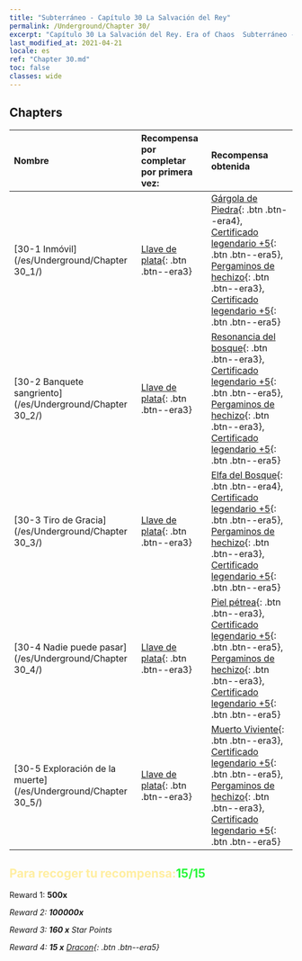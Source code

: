 ```yaml
---
title: "Subterráneo - Capítulo 30 La Salvación del Rey"
permalink: /Underground/Chapter 30/
excerpt: "Capítulo 30 La Salvación del Rey. Era of Chaos  Subterráneo - Capítulo 30. La Salvación del Rey"
last_modified_at: 2021-04-21
locale: es
ref: "Chapter 30.md"
toc: false
classes: wide
---
```


## Chapters

  | Nombre |  Recompensa por completar por primera vez: | Recompensa obtenida |
  |:------------|:------------|:------------| 
  | [30-1  Inmóvil](/es/Underground/Chapter 30_1/) | [Llave de plata](/es/Items/con_693/){: .btn .btn--era3} | [Gárgola de Piedra](/es/Items/unt_236/){: .btn .btn--era4}, [Certificado legendario +5](/es/Items/mat_102/){: .btn .btn--era5}, [Pergaminos de hechizo](/es/Items/con_694/){: .btn .btn--era3}, [Certificado legendario +5](/es/Items/mat_102/){: .btn .btn--era5} |
  | [30-2  Banquete sangriento](/es/Underground/Chapter 30_2/) | [Llave de plata](/es/Items/con_693/){: .btn .btn--era3} | [Resonancia del bosque](/es/Items/her_465/){: .btn .btn--era3}, [Certificado legendario +5](/es/Items/mat_102/){: .btn .btn--era5}, [Pergaminos de hechizo](/es/Items/con_694/){: .btn .btn--era3}, [Certificado legendario +5](/es/Items/mat_102/){: .btn .btn--era5} |
  | [30-3  Tiro de Gracia](/es/Underground/Chapter 30_3/) | [Llave de plata](/es/Items/con_693/){: .btn .btn--era3} | [Elfa del Bosque](/es/Items/unt_201/){: .btn .btn--era4}, [Certificado legendario +5](/es/Items/mat_102/){: .btn .btn--era5}, [Pergaminos de hechizo](/es/Items/con_694/){: .btn .btn--era3}, [Certificado legendario +5](/es/Items/mat_102/){: .btn .btn--era5} |
  | [30-4  Nadie puede pasar](/es/Underground/Chapter 30_4/) | [Llave de plata](/es/Items/con_693/){: .btn .btn--era3} | [Piel pétrea](/es/Items/her_452/){: .btn .btn--era3}, [Certificado legendario +5](/es/Items/mat_102/){: .btn .btn--era5}, [Pergaminos de hechizo](/es/Items/con_694/){: .btn .btn--era3}, [Certificado legendario +5](/es/Items/mat_102/){: .btn .btn--era5} |
  | [30-5  Exploración de la muerte](/es/Underground/Chapter 30_5/) | [Llave de plata](/es/Items/con_693/){: .btn .btn--era3} | [Muerto Viviente](/es/Items/unt_209/){: .btn .btn--era3}, [Certificado legendario +5](/es/Items/mat_102/){: .btn .btn--era5}, [Pergaminos de hechizo](/es/Items/con_694/){: .btn .btn--era3}, [Certificado legendario +5](/es/Items/mat_102/){: .btn .btn--era5} |


## <span style="color: #ffeea0">Para recoger tu recompensa:</span><span style="color: #27f73a">15/15</span>

 Reward 1:  **500x** <i class="fas fa-gem"/>

 Reward 2:  **100000x** <i class="fas fa-coins"/>

 Reward 3: **160 x** Star Points

 Reward 4: **15 x** [Dracon](/es/Items/her_387/){: .btn .btn--era5}

